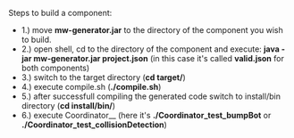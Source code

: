 Steps to build a component:

* 1.) move **mw-generator.jar** to the directory of the component you wish to build.
* 2.) open shell, cd to the directory of the component and execute: **java -jar mw-generator.jar project.json** (in this case it's called **valid.json** for both components)
* 3.) switch to the target directory (**cd target/**)
* 4.) execute compile.sh (**./compile.sh**)
* 5.) after successfull compiling the generated code switch to install/bin directory (**cd install/bin/**)
* 6.) execute Coordinator_<model-package>_<component-name> (here it's **./Coordinator_test_bumpBot** or **./Coordinator_test_collisionDetection**)
